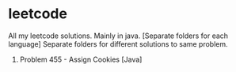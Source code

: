 # leetcode

All my leetcode solutions. 
Mainly in java. [Separate folders for each language]
Separate folders for different solutions to same problem.


1. Problem 455 - Assign Cookies [Java]
